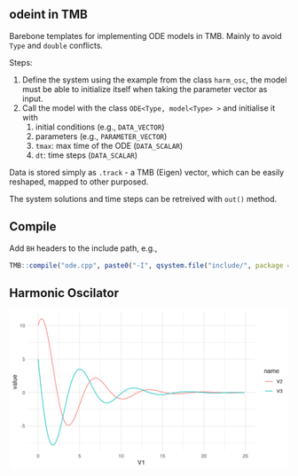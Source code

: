 ## odeint in TMB

Barebone templates for implementing ODE models in TMB. Mainly to avoid `Type`
and `double` conflicts. 

Steps:

1. Define the system using the example from the class `harm_osc`, the model must be able to initialize itself when taking the parameter vector as input.
2. Call the model with the class `ODE<Type, model<Type> >` and initialise it with
   1. initial conditions (e.g., `DATA_VECTOR`)
   2. parameters (e.g., `PARAMETER_VECTOR`)
   3. `tmax`: max time of the ODE (`DATA_SCALAR`)
   4. `dt`: time steps (`DATA_SCALAR`)

Data is stored simply as `.track` - a TMB (Eigen) vector, which can be easily reshaped, mapped to other purposed.

The system solutions and time steps can be retreived with `out()` method.

## Compile

Add `BH` headers to the include path, e.g.,

```r
TMB::compile("ode.cpp", paste0("-I", qsystem.file("include/", package = "BH")))
```

## Harmonic Oscilator 

![](harm_osc.png)
